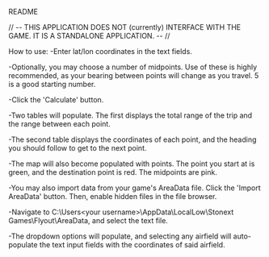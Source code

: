 README

// -- THIS APPLICATION DOES NOT (currently) INTERFACE WITH THE GAME. IT IS A STANDALONE APPLICATION. -- //

How to use:
-Enter lat/lon coordinates in the text fields.

-Optionally, you may choose a number of midpoints. Use of these is highly recommended, as your bearing between points will change as you travel. 5 is a good starting number.

-Click the 'Calculate' button.

-Two tables will populate. The first displays the total range of the trip and the range between each point.

-The second table displays the coordinates of each point, and the heading you should follow to get to the next point.

-The map will also become populated with points. The point you start at is green, and the destination point is red. The midpoints are pink.

-You may also import data from your game's AreaData file. Click the 'Import AreaData' button. Then, enable hidden files in the file browser.

-Navigate to C:\Users\<your username>\AppData\LocalLow\Stonext Games\Flyout\AreaData, and select the text file.

-The dropdown options will populate, and selecting any airfield will auto-populate the text input fields with the coordinates of said airfield.
